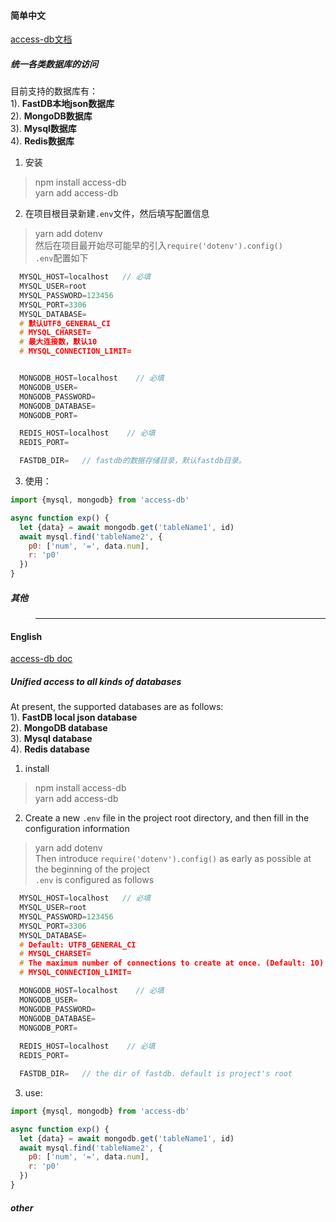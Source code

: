 #### 简单中文  
  
[access-db文档](https://access-db.cn)  
  
##### 统一各类数据库的访问    
    
目前支持的数据库有：  
1). **FastDB本地json数据库**   
2). **MongoDB数据库**   
3). **Mysql数据库**  
4). **Redis数据库**  
  
1. 安装  
> npm install access-db  
> yarn add access-db  
  
2. 在项目根目录新建`.env`文件，然后填写配置信息  
> yarn add dotenv  
然后在项目最开始尽可能早的引入`require('dotenv').config()`  
`.env`配置如下  
```c
  MYSQL_HOST=localhost   // 必填
  MYSQL_USER=root
  MYSQL_PASSWORD=123456
  MYSQL_PORT=3306
  MYSQL_DATABASE=
  # 默认UTF8_GENERAL_CI
  # MYSQL_CHARSET=
  # 最大连接数，默认10
  # MYSQL_CONNECTION_LIMIT=


  MONGODB_HOST=localhost    // 必填
  MONGODB_USER=
  MONGODB_PASSWORD=
  MONGODB_DATABASE=
  MONGODB_PORT=

  REDIS_HOST=localhost    // 必填
  REDIS_PORT=

  FASTDB_DIR=   // fastdb的数据存储目录，默认fastdb目录。

```  

  
3. 使用：  
```js 
import {mysql, mongodb} from 'access-db'

async function exp() {
  let {data} = await mongodb.get('tableName1', id)
  await mysql.find('tableName2', {
    p0: ['num', '=', data.num],
    r: 'p0'
  })
}
```   
  
##### 其他   

  
> -----  
   
#### English  
  
[access-db doc](https://access-db.cn)  
  
##### Unified access to all kinds of databases    
    
At present, the supported databases are as follows:   
1). **FastDB local json database**   
2). **MongoDB database**   
3). **Mysql database**  
4). **Redis database**  
  
1. install  
> npm install access-db   
> yarn add access-db   
  
2. Create a new `.env` file in the project root directory, and then fill in the configuration information   
> yarn add dotenv  
Then introduce `require('dotenv').config()` as early as possible at the beginning of the project   
`.env` is configured as follows  

```c  
  MYSQL_HOST=localhost   // 必填
  MYSQL_USER=root
  MYSQL_PASSWORD=123456
  MYSQL_PORT=3306
  MYSQL_DATABASE=
  # Default: UTF8_GENERAL_CI
  # MYSQL_CHARSET=
  # The maximum number of connections to create at once. (Default: 10)  
  # MYSQL_CONNECTION_LIMIT= 

  MONGODB_HOST=localhost    // 必填
  MONGODB_USER=
  MONGODB_PASSWORD=
  MONGODB_DATABASE=
  MONGODB_PORT=
  
  REDIS_HOST=localhost    // 必填
  REDIS_PORT=

  FASTDB_DIR=   // the dir of fastdb. default is project's root
```  

  
3. use:   
```js 
import {mysql, mongodb} from 'access-db'

async function exp() {
  let {data} = await mongodb.get('tableName1', id)
  await mysql.find('tableName2', {
    p0: ['num', '=', data.num],
    r: 'p0'
  })
}
```   
  
##### other   







